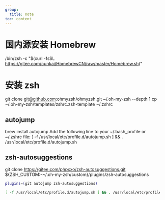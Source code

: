 ```yaml
---
group:
  title: note
toc: content
---
```


# 国内源安装 Homebrew
/bin/zsh -c "$(curl -fsSL https://gitee.com/cunkai/HomebrewCN/raw/master/Homebrew.sh)"

# 安装 zsh
git clone git@github.com:ohmyzsh/ohmyzsh.git ~/.oh-my-zsh --depth 1
cp ~/.oh-my-zsh/templates/zshrc.zsh-template ~/.zshrc

## autojump
brew install autojump
Add the following line to your ~/.bash_profile or ~/.zshrc file:
[ -f /usr/local/etc/profile.d/autojump.sh ] && . /usr/local/etc/profile.d/autojump.sh

## zsh-autosuggestions
git clone https://gitee.com/phpxxo/zsh-autosuggestions.git ${ZSH_CUSTOM:-~/.oh-my-zsh/custom}/plugins/zsh-autosuggestions

```bash
plugins=(git autojump zsh-autosuggestions)

[ -f /usr/local/etc/profile.d/autojump.sh ] && . /usr/local/etc/profile.d/autojump.sh
```
